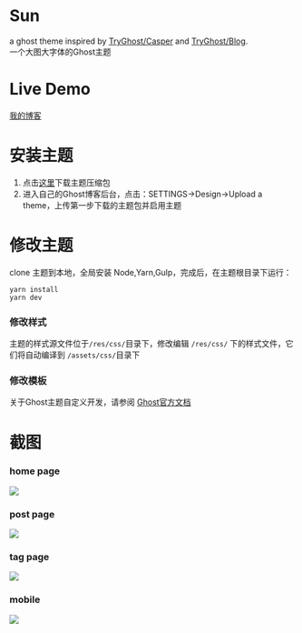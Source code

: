 # Sun
a ghost theme inspired by [TryGhost/Casper](https://github.com/TryGhost/Casper) and [TryGhost/Blog](https://github.com/TryGhost/Blog).          
一个大图大字体的Ghost主题

# Live Demo 

[我的博客](https://yehuzi.com)

# 安装主题

1. 点击[这里](https://github.com/yehuzi/Sun/releases/tag/1.0.0)下载主题压缩包
2. 进入自己的Ghost博客后台，点击：SETTINGS->Design->Upload a theme，上传第一步下载的主题包并启用主题    


# 修改主题  
   
clone 主题到本地，全局安装 Node,Yarn,Gulp，完成后，在主题根目录下运行：
```
yarn install
yarn dev
``` 
### 修改样式  

主题的样式源文件位于`/res/css/`目录下，修改编辑 `/res/css/` 下的样式文件，它们将自动编译到 `/assets/css/`目录下    

### 修改模板    

关于Ghost主题自定义开发，请参阅 [Ghost官方文档](https://docs.ghost.org/api/handlebars-themes/)   

# 截图 

### home page     
![](/screenshot-desktop-cn.png)    


### post page 
![](/screenshot-post.png) 

### tag page
![](/screenshot-tag.png) 

### mobile
![](/screenshot-mobile.png) 
